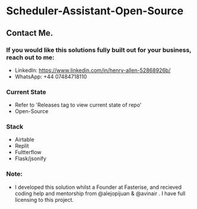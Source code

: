 # Scheduler-Assistant-Open-Source
## Contact Me.

### If you would like this solutions fully built out for your business, reach out to me:
- LinkedIn: https://www.linkedin.com/in/henry-allen-52868926b/
- WhatsApp: +44 07484718110

### Current State
- Refer to 'Releases tag to view current state of repo'
- Open-Source

### Stack
- Airtable
- Replit
- Fultterflow
- Flask/jsonify

### Note:
- I developed this solution whilst a Founder at Fasterise, and recieved coding help and mentorship from @alejopijuan & @avinair . I have full licensing to this project.
